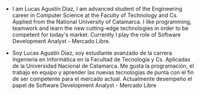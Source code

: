 - I am Lucas Agustín Diaz, I am
  advanced student of the Engineering career
  in Computer Science at the Faculty of Technology and
  Cs. Applied from the National University of
  Catamarca. I like programming,
  teamwork and learn the new
  cutting-edge technologies in order to be
  competent for today's market.
  Currently I play the role of
  Software Development Analyst - Mercado Libre.


- Soy Lucas Agustín Diaz, soy
  estudiante avanzado de la carrera Ingeniería
  en Informática en la Facultad de Tecnología y
  Cs. Aplicadas de la Universidad Nacional de
  Catamarca. Me gusta la programación, el
  trabajo en equipo y aprender las nuevas
  tecnologías de punta con el fin de ser
  competente para el mercado actual.
  Actualmente desempeño el papel de
  Software Development Analyst - Mercado Libre


